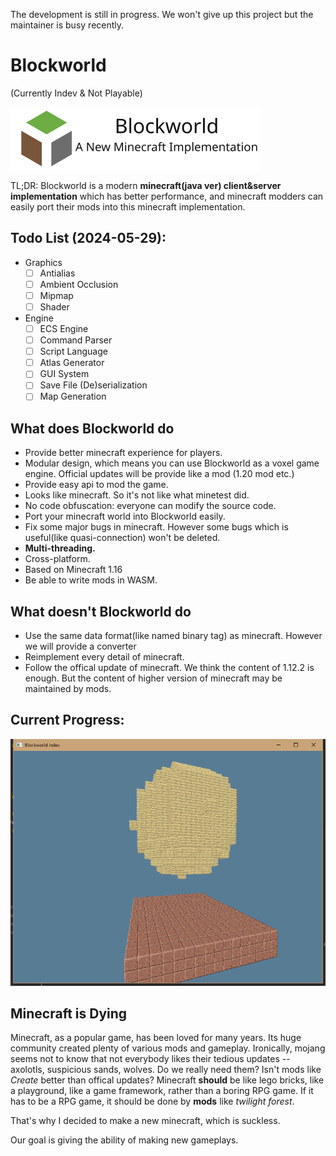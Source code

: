 The development is still in progress.
We won't give up this project but the maintainer is busy recently.

# Blockworld

(Currently Indev & Not Playable)

![](./logo.svg)

TL;DR:
Blockworld is a modern **minecraft(java ver) client&server implementation** which has better performance, and minecraft modders can easily port their mods into this minecraft implementation.

## Todo List (2024-05-29):
- Graphics
  * [ ] Antialias
  * [ ] Ambient Occlusion
  * [ ] Mipmap
  * [ ] Shader
- Engine
  * [ ] ECS Engine
  * [ ] Command Parser
  * [ ] Script Language
  * [ ] Atlas Generator
  * [ ] GUI System
  * [ ] Save File (De)serialization
  * [ ] Map Generation

## What does Blockworld do
- Provide better minecraft experience for players.
- Modular design, which means you can use Blockworld as a voxel game engine. Official updates will be provide like a mod (1.20 mod etc.)
- Provide easy api to mod the game.
- Looks like minecraft. So it's not like what minetest did.
- No code obfuscation: everyone can modify the source code.
- Port your minecraft world into Blockworld easily.
- Fix some major bugs in minecraft. However some bugs which is useful(like quasi-connection) won't be deleted.
- **Multi-threading.**
- Cross-platform.
- Based on Minecraft 1.16
- Be able to write mods in WASM.

## What doesn't Blockworld do
- Use the same data format(like named binary tag) as minecraft. However we will provide a converter
- Reimplement every detail of minecraft.
- Follow the offical update of minecraft. We think the content of 1.12.2 is enough. But the content of higher version of minecraft may be maintained by mods.

## Current Progress:
![](./preview.png)


## Minecraft is Dying

Minecraft, as a popular game, has been loved for many years.
Its huge community created plenty of various mods and gameplay.
Ironically, mojang seems not to know that not everybody likes their tedious updates -- axolotls, suspicious sands, wolves. Do we really need them?
Isn't mods like _Create_ better than offical updates? 
Minecraft **should** be like lego bricks, like a playground, like a game framework, rather than a boring RPG game.
If it has to be a RPG game, it should be done by **mods** like _twilight forest_.

That's why I decided to make a new minecraft, which is suckless.

Our goal is giving the ability of making new gameplays.
